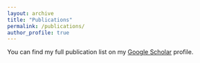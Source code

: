 ```yaml
---
layout: archive
title: "Publications"
permalink: /publications/
author_profile: true
---
```


You can find my full publication list on my <a href="{{author.googlescholar}}"> <i class="fas fa-fw fa-graduation-cap"> </i> Google Scholar</a> profile.
